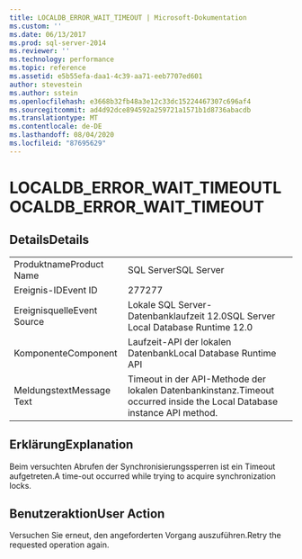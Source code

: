 ```yaml
---
title: LOCALDB_ERROR_WAIT_TIMEOUT | Microsoft-Dokumentation
ms.custom: ''
ms.date: 06/13/2017
ms.prod: sql-server-2014
ms.reviewer: ''
ms.technology: performance
ms.topic: reference
ms.assetid: e5b55efa-daa1-4c39-aa71-eeb7707ed601
author: stevestein
ms.author: sstein
ms.openlocfilehash: e3668b32fb48a3e12c33dc15224467307c696af4
ms.sourcegitcommit: ad4d92dce894592a259721a1571b1d8736abacdb
ms.translationtype: MT
ms.contentlocale: de-DE
ms.lasthandoff: 08/04/2020
ms.locfileid: "87695629"
---
```

# <a name="localdb_error_wait_timeout"></a><span data-ttu-id="6a2d0-102">LOCALDB_ERROR_WAIT_TIMEOUT</span><span class="sxs-lookup"><span data-stu-id="6a2d0-102">LOCALDB_ERROR_WAIT_TIMEOUT</span></span>
    
## <a name="details"></a><span data-ttu-id="6a2d0-103">Details</span><span class="sxs-lookup"><span data-stu-id="6a2d0-103">Details</span></span>  
  
|||  
|-|-|  
|<span data-ttu-id="6a2d0-104">Produktname</span><span class="sxs-lookup"><span data-stu-id="6a2d0-104">Product Name</span></span>|<span data-ttu-id="6a2d0-105">SQL Server</span><span class="sxs-lookup"><span data-stu-id="6a2d0-105">SQL Server</span></span>|  
|<span data-ttu-id="6a2d0-106">Ereignis-ID</span><span class="sxs-lookup"><span data-stu-id="6a2d0-106">Event ID</span></span>|<span data-ttu-id="6a2d0-107">277</span><span class="sxs-lookup"><span data-stu-id="6a2d0-107">277</span></span>|  
|<span data-ttu-id="6a2d0-108">Ereignisquelle</span><span class="sxs-lookup"><span data-stu-id="6a2d0-108">Event Source</span></span>|<span data-ttu-id="6a2d0-109">Lokale SQL Server-Datenbanklaufzeit 12.0</span><span class="sxs-lookup"><span data-stu-id="6a2d0-109">SQL Server Local Database Runtime 12.0</span></span>|  
|<span data-ttu-id="6a2d0-110">Komponente</span><span class="sxs-lookup"><span data-stu-id="6a2d0-110">Component</span></span>|<span data-ttu-id="6a2d0-111">Laufzeit-API der lokalen Datenbank</span><span class="sxs-lookup"><span data-stu-id="6a2d0-111">Local Database Runtime API</span></span>|  
|<span data-ttu-id="6a2d0-112">Meldungstext</span><span class="sxs-lookup"><span data-stu-id="6a2d0-112">Message Text</span></span>|<span data-ttu-id="6a2d0-113">Timeout in der API-Methode der lokalen Datenbankinstanz.</span><span class="sxs-lookup"><span data-stu-id="6a2d0-113">Timeout occurred inside the Local Database instance API method.</span></span>|  
  
## <a name="explanation"></a><span data-ttu-id="6a2d0-114">Erklärung</span><span class="sxs-lookup"><span data-stu-id="6a2d0-114">Explanation</span></span>  
 <span data-ttu-id="6a2d0-115">Beim versuchten Abrufen der Synchronisierungssperren ist ein Timeout aufgetreten.</span><span class="sxs-lookup"><span data-stu-id="6a2d0-115">A time-out occurred while trying to acquire synchronization locks.</span></span>  
  
## <a name="user-action"></a><span data-ttu-id="6a2d0-116">Benutzeraktion</span><span class="sxs-lookup"><span data-stu-id="6a2d0-116">User Action</span></span>  
 <span data-ttu-id="6a2d0-117">Versuchen Sie erneut, den angeforderten Vorgang auszuführen.</span><span class="sxs-lookup"><span data-stu-id="6a2d0-117">Retry the requested operation again.</span></span>  
  
  
